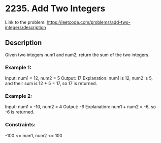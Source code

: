 # 2235. Add Two Integers

Link to the problem: https://leetcode.com/problems/add-two-integers/description

## Description

Given two integers num1 and num2, return the sum of the two integers.

### Example 1:

Input: num1 = 12, num2 = 5
Output: 17
Explanation: num1 is 12, num2 is 5, and their sum is 12 + 5 = 17, so 17 is returned.

### Example 2:

Input: num1 = -10, num2 = 4
Output: -6
Explanation: num1 + num2 = -6, so -6 is returned.
 

### Constraints:
-100 <= num1, num2 <= 100